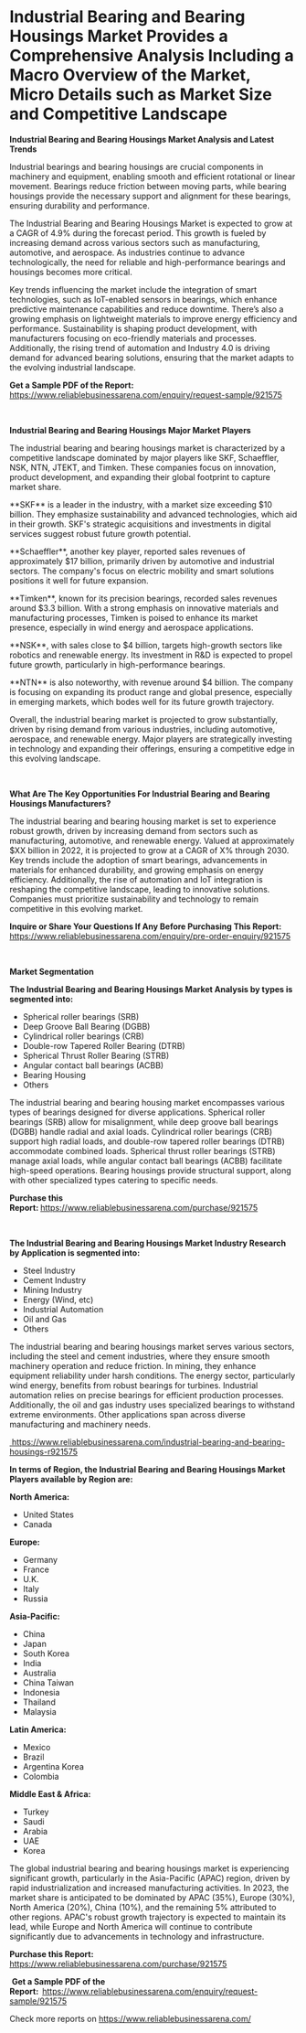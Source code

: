 <p><h1>Industrial Bearing and Bearing Housings Market Provides a Comprehensive Analysis Including a Macro Overview of the Market, Micro Details such as Market Size and Competitive Landscape</h1></p><p><strong>Industrial Bearing and Bearing Housings Market Analysis and Latest Trends</strong></p>
<p><p>Industrial bearings and bearing housings are crucial components in machinery and equipment, enabling smooth and efficient rotational or linear movement. Bearings reduce friction between moving parts, while bearing housings provide the necessary support and alignment for these bearings, ensuring durability and performance.</p><p>The Industrial Bearing and Bearing Housings Market is expected to grow at a CAGR of 4.9% during the forecast period. This growth is fueled by increasing demand across various sectors such as manufacturing, automotive, and aerospace. As industries continue to advance technologically, the need for reliable and high-performance bearings and housings becomes more critical. </p><p>Key trends influencing the market include the integration of smart technologies, such as IoT-enabled sensors in bearings, which enhance predictive maintenance capabilities and reduce downtime. There’s also a growing emphasis on lightweight materials to improve energy efficiency and performance. Sustainability is shaping product development, with manufacturers focusing on eco-friendly materials and processes. Additionally, the rising trend of automation and Industry 4.0 is driving demand for advanced bearing solutions, ensuring that the market adapts to the evolving industrial landscape.</p></p>
<p><strong>Get a Sample PDF of the Report:&nbsp;</strong> <a href="https://www.reliablebusinessarena.com/enquiry/request-sample/921575?utm_campaign=2195&utm_medium=2&utm_source=Github&utm_content=ia&utm_term=07032025&utm_id=industrial-bearing-and-bearing-housings">https://www.reliablebusinessarena.com/enquiry/request-sample/921575</a></p>
<p>&nbsp;</p>
<p><strong>Industrial Bearing and Bearing Housings Major Market Players</strong></p>
<p><p>The industrial bearing and bearing housings market is characterized by a competitive landscape dominated by major players like SKF, Schaeffler, NSK, NTN, JTEKT, and Timken. These companies focus on innovation, product development, and expanding their global footprint to capture market share.</p><p>**SKF** is a leader in the industry, with a market size exceeding $10 billion. They emphasize sustainability and advanced technologies, which aid in their growth. SKF's strategic acquisitions and investments in digital services suggest robust future growth potential.</p><p>**Schaeffler**, another key player, reported sales revenues of approximately $17 billion, primarily driven by automotive and industrial sectors. The company's focus on electric mobility and smart solutions positions it well for future expansion.</p><p>**Timken**, known for its precision bearings, recorded sales revenues around $3.3 billion. With a strong emphasis on innovative materials and manufacturing processes, Timken is poised to enhance its market presence, especially in wind energy and aerospace applications.</p><p>**NSK**, with sales close to $4 billion, targets high-growth sectors like robotics and renewable energy. Its investment in R&D is expected to propel future growth, particularly in high-performance bearings.</p><p>**NTN** is also noteworthy, with revenue around $4 billion. The company is focusing on expanding its product range and global presence, especially in emerging markets, which bodes well for its future growth trajectory.</p><p>Overall, the industrial bearing market is projected to grow substantially, driven by rising demand from various industries, including automotive, aerospace, and renewable energy. Major players are strategically investing in technology and expanding their offerings, ensuring a competitive edge in this evolving landscape.</p></p>
<p>&nbsp;</p>
<p><strong>What Are The Key Opportunities For Industrial Bearing and Bearing Housings Manufacturers?</strong></p>
<p><p>The industrial bearing and bearing housing market is set to experience robust growth, driven by increasing demand from sectors such as manufacturing, automotive, and renewable energy. Valued at approximately $XX billion in 2022, it is projected to grow at a CAGR of X% through 2030. Key trends include the adoption of smart bearings, advancements in materials for enhanced durability, and growing emphasis on energy efficiency. Additionally, the rise of automation and IoT integration is reshaping the competitive landscape, leading to innovative solutions. Companies must prioritize sustainability and technology to remain competitive in this evolving market.</p></p>
<p><strong>Inquire or Share Your Questions If Any Before Purchasing This Report:</strong> <a href="https://www.reliablebusinessarena.com/enquiry/pre-order-enquiry/921575?utm_campaign=2195&utm_medium=2&utm_source=Github&utm_content=ia&utm_term=07032025&utm_id=industrial-bearing-and-bearing-housings">https://www.reliablebusinessarena.com/enquiry/pre-order-enquiry/921575</a></p>
<p>&nbsp;</p>
<p><strong>Market Segmentation</strong></p>
<p><strong>The Industrial Bearing and Bearing Housings Market Analysis by types is segmented into:</strong></p>
<p><ul><li>Spherical roller bearings (SRB)</li><li>Deep Groove Ball Bearing (DGBB)</li><li>Cylindrical roller bearings (CRB)</li><li>Double-row Tapered Roller Bearing (DTRB)</li><li>Spherical Thrust Roller Bearing (STRB)</li><li>Angular contact ball bearings (ACBB)</li><li>Bearing Housing</li><li>Others</li></ul></p>
<p><p>The industrial bearing and bearing housing market encompasses various types of bearings designed for diverse applications. Spherical roller bearings (SRB) allow for misalignment, while deep groove ball bearings (DGBB) handle radial and axial loads. Cylindrical roller bearings (CRB) support high radial loads, and double-row tapered roller bearings (DTRB) accommodate combined loads. Spherical thrust roller bearings (STRB) manage axial loads, while angular contact ball bearings (ACBB) facilitate high-speed operations. Bearing housings provide structural support, along with other specialized types catering to specific needs.</p></p>
<p><strong>Purchase this Report:&nbsp;</strong><a href="https://www.reliablebusinessarena.com/purchase/921575?utm_campaign=2195&utm_medium=2&utm_source=Github&utm_content=ia&utm_term=07032025&utm_id=industrial-bearing-and-bearing-housings">https://www.reliablebusinessarena.com/purchase/921575</a></p>
<p>&nbsp;</p>
<p><strong>The Industrial Bearing and Bearing Housings Market Industry Research by Application is segmented into:</strong></p>
<p><ul><li>Steel Industry</li><li>Cement Industry</li><li>Mining Industry</li><li>Energy (Wind, etc)</li><li>Industrial Automation</li><li>Oil and Gas</li><li>Others</li></ul></p>
<p><p>The industrial bearing and bearing housings market serves various sectors, including the steel and cement industries, where they ensure smooth machinery operation and reduce friction. In mining, they enhance equipment reliability under harsh conditions. The energy sector, particularly wind energy, benefits from robust bearings for turbines. Industrial automation relies on precise bearings for efficient production processes. Additionally, the oil and gas industry uses specialized bearings to withstand extreme environments. Other applications span across diverse manufacturing and machinery needs.</p></p>
<p><a href="https://www.reliablebusinessarena.com/industrial-bearing-and-bearing-housings-r921575?utm_campaign=2195&utm_medium=2&utm_source=Github&utm_content=ia&utm_term=07032025&utm_id=industrial-bearing-and-bearing-housings">&nbsp;https://www.reliablebusinessarena.com/industrial-bearing-and-bearing-housings-r921575</a></p>
<p><strong>In terms of Region, the Industrial Bearing and Bearing Housings Market Players available by Region are:</strong></p>
<p>
    <p> <strong> North America: </strong>
        <ul>
            <li>United States</li>
            <li>Canada</li>
        </ul>
        </p> 
    <p> <strong> Europe: </strong>
        <ul>
            <li>Germany</li>
            <li>France</li>
            <li>U.K.</li>
            <li>Italy</li>
            <li>Russia</li>
        </ul>
        </p> 
    <p> <strong> Asia-Pacific: </strong>
        <ul>
            <li>China</li>
            <li>Japan</li>
            <li>South Korea</li>
            <li>India</li>
            <li>Australia</li>
            <li>China Taiwan</li>
            <li>Indonesia</li>
            <li>Thailand</li>
            <li>Malaysia</li>
        </ul>
        </p> 
    <p> <strong> Latin America: </strong>
        <ul>
            <li>Mexico</li>
            <li>Brazil</li>
            <li>Argentina Korea</li>
            <li>Colombia</li>
        </ul>
        </p> 
    <p> <strong> Middle East & Africa: </strong>
        <ul>
            <li>Turkey</li>
            <li>Saudi</li>
            <li>Arabia</li>
            <li>UAE</li>
            <li>Korea</li>
        </ul>
    </p>
    </p>
<p><p>The global industrial bearing and bearing housings market is experiencing significant growth, particularly in the Asia-Pacific (APAC) region, driven by rapid industrialization and increased manufacturing activities. In 2023, the market share is anticipated to be dominated by APAC (35%), Europe (30%), North America (20%), China (10%), and the remaining 5% attributed to other regions. APAC's robust growth trajectory is expected to maintain its lead, while Europe and North America will continue to contribute significantly due to advancements in technology and infrastructure.</p></p>
<p><strong>Purchase this Report: </strong><a href="https://www.reliablebusinessarena.com/purchase/921575?utm_campaign=2195&utm_medium=2&utm_source=Github&utm_content=ia&utm_term=07032025&utm_id=industrial-bearing-and-bearing-housings">https://www.reliablebusinessarena.com/purchase/921575</a></p>
<p>&nbsp;<strong>Get a Sample PDF of the Report:&nbsp;&nbsp;</strong><a href="https://www.reliablebusinessarena.com/enquiry/request-sample/921575?utm_campaign=2195&utm_medium=2&utm_source=Github&utm_content=ia&utm_term=07032025&utm_id=industrial-bearing-and-bearing-housings">https://www.reliablebusinessarena.com/enquiry/request-sample/921575</a></p>
<p><strong></strong></p>
<p>Check more reports on <a href="https://www.reliablebusinessarena.com/?utm_campaign=2195&utm_medium=2&utm_source=Github&utm_content=ia&utm_term=07032025&utm_id=industrial-bearing-and-bearing-housings">https://www.reliablebusinessarena.com/</a></p>
